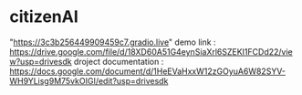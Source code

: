 # citizenAI
"https://3c3b256449909459c7.gradio.live"
demo link : https://drive.google.com/file/d/18XD60A51G4eynSiaXrl6SZEKI1FCDd22/view?usp=drivesdk
droject documentation : https://docs.google.com/document/d/1HeEVaHxxW12zGOyuA6W82SYV-WH9YLisg9M75vkOIGI/edit?usp=drivesdk
